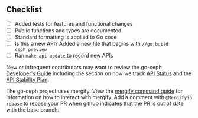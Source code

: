 
<!--
Thank you for opening a pull request. Please provide:

- A clear summary of your changes

- Descriptive and succinct commit messages with the format:
  """
  [topic]: [short description]

  [Longer description]

  Signed-off-by: [Your Name] <[your email]>
  """

  Topic will generally be the go ceph package dir you are working in.

- Ensure checklist items listed below are accounted for
-->

## Checklist
- [ ] Added tests for features and functional changes
- [ ] Public functions and types are documented
- [ ] Standard formatting is applied to Go code
- [ ] Is this a new API? Added a new file that begins with `//go:build ceph_preview`
- [ ] Ran `make api-update` to record new APIs

New or infrequent contributors may want to review the go-ceph [Developer's Guide](https://github.com/RocketNodeInc/go-ceph/blob/master/docs/development.md) including the section on how we track [API Status](https://github.com/RocketNodeInc/go-ceph/blob/master/docs/development.md#api-status) and the [API Stability Plan](https://github.com/RocketNodeInc/go-ceph/blob/master/docs/api-stability.md).

The go-ceph project uses mergify. View the [mergify command guide](https://docs.mergify.com/commands/#commands) for information on how to interact with mergify. Add a comment with `@Mergifyio` `rebase` to rebase your PR when github indicates that the PR is out of date with the base branch.
